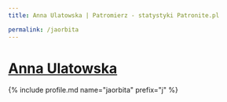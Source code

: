 ```yaml
---
title: Anna Ulatowska | Patromierz - statystyki Patronite.pl

permalink: /jaorbita
---
```


# [Anna Ulatowska](https://patronite.pl/jaorbita)

{% include profile.md name="jaorbita" prefix="j" %}
